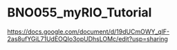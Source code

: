 # BNO055_myRIO_Tutorial

https://docs.google.com/document/d/19dUCmOWY_qlF-2as8ufYGiL71UdEOQIo3opUDhsLOMc/edit?usp=sharing
